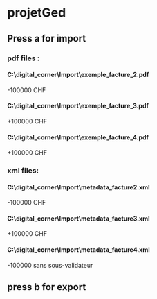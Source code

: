 # projetGed
## Press a for import
### pdf files :
#### C:\\digital_corner\\Import\\exemple_facture_2.pdf
-100000 CHF
#### C:\\digital_corner\\Import\\exemple_facture_3.pdf
+100000 CHF
#### C:\\digital_corner\\Import\\exemple_facture_4.pdf
+100000 CHF
### xml files:
#### C:\\digital_corner\\Import\\metadata_facture2.xml
-100000 CHF
#### C:\\digital_corner\\Import\\metadata_facture3.xml
+100000 CHF
#### C:\\digital_corner\\Import\\metadata_facture4.xml
-100000 sans sous-validateur
## press b for export
